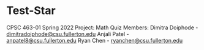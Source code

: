 # Test-Star
CPSC 463-01
Spring 2022
Project: Math Quiz
Members:
Dimitra Doiphode - dimitradoiphode@csu.fullerton.edu
Anjali Patel - anpatel8@csu.fullerton.edu
Ryan Chen - ryanchen@csu.fullerton.edu
